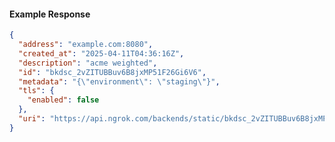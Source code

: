 <!-- Code generated for API Clients. DO NOT EDIT. -->
#### Example Response
```json
{
  "address": "example.com:8080",
  "created_at": "2025-04-11T04:36:16Z",
  "description": "acme weighted",
  "id": "bkdsc_2vZITUBBuv6B8jxMP51F26Gi6V6",
  "metadata": "{\"environment\": \"staging\"}",
  "tls": {
    "enabled": false
  },
  "uri": "https://api.ngrok.com/backends/static/bkdsc_2vZITUBBuv6B8jxMP51F26Gi6V6"
}
